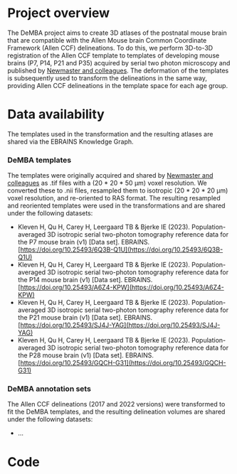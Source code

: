 # Project overview
 The DeMBA project aims to create 3D atlases of the postnatal mouse brain that are compatible with the Allen Mouse brain Common Coordinate Framework (Allen CCF) delineations.
 To do this, we perform 3D-to-3D registration of the Allen CCF template to templates of developing mouse brains (P7, P14, P21 and P35) acquired by serial two photon microscopy and published by [Newmaster and colleagues](https://www.nature.com/articles/s41467-020-15659-1).
 The deformation of the templates is subsequently used to transform the delineations in the same way, providing Allen CCF delineations in the template space for each age group.

# Data availability
 The templates used in the transformation and the resulting atlases are shared via the EBRAINS Knowledge Graph.

 ### DeMBA templates
 The templates were originally acquired and shared by [Newmaster and colleagues](https://www.nature.com/articles/s41467-020-15659-1) as .tif files with a (20 * 20 * 50 µm) voxel resolution. We converted these to .nii files, resampled them to isotropic (20 * 20 * 20 µm) voxel resolution, and re-oriented to RAS format. The resulting resampled and reoriented templates were used in the transformations and are shared under the following datasets:
- Kleven H, Qu H, Carey H, Leergaard TB & Bjerke IE (2023). Population-averaged 3D isotropic serial two-photon tomography reference data for the P7 mouse brain (v1) [Data set]. EBRAINS. [https://doi.org/10.25493/6Q3B-Q1U](https://doi.org/10.25493/6Q3B-Q1U)
- Kleven H, Qu H, Carey H, Leergaard TB & Bjerke IE (2023). Population-averaged 3D isotropic serial two-photon tomography reference data for the P14 mouse brain (v1) [Data set]. EBRAINS. [https://doi.org/10.25493/A6Z4-KPW](https://doi.org/10.25493/A6Z4-KPW)
- Kleven H, Qu H, Carey H, Leergaard TB & Bjerke IE (2023). Population-averaged 3D isotropic serial two-photon tomography reference data for the P21 mouse brain (v1) [Data set]. EBRAINS. [https://doi.org/10.25493/SJ4J-YAG](https://doi.org/10.25493/SJ4J-YAG)
- Kleven H, Qu H, Carey H, Leergaard TB & Bjerke IE (2023). Population-averaged 3D isotropic serial two-photon tomography reference data for the P28 mouse brain (v1) [Data set]. EBRAINS. [https://doi.org/10.25493/GQCH-G31](https://doi.org/10.25493/GQCH-G31)


### DeMBA annotation sets
 The Allen CCF delineations (2017 and 2022 versions) were transformed to fit the DeMBA templates, and the resulting delineation volumes are shared under the following datasets:
- ...

 # Code
 
